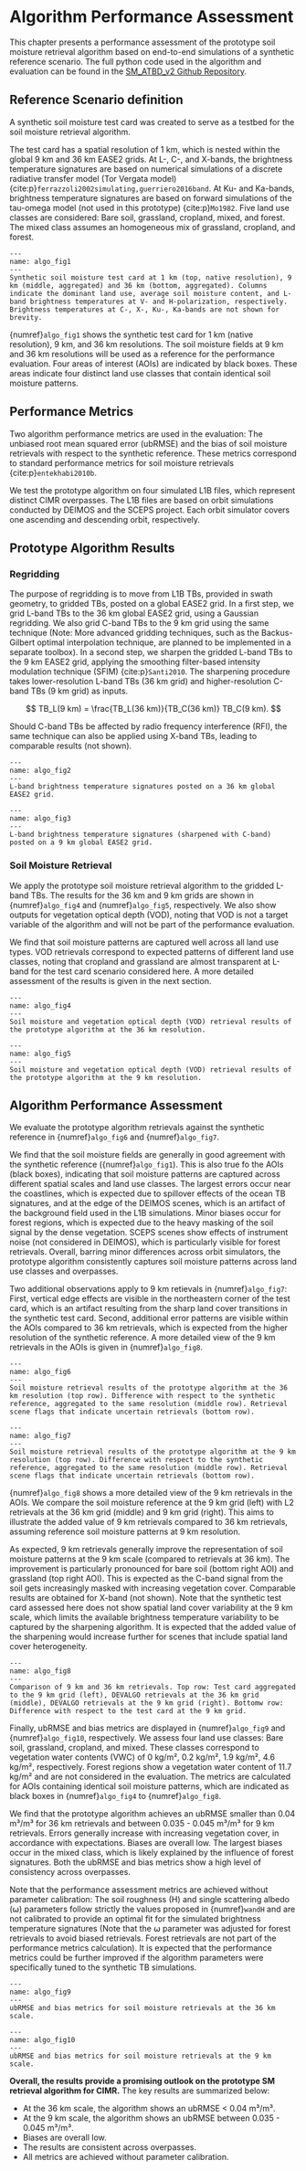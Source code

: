 # Algorithm Performance Assessment

This chapter presents a performance assessment of the prototype soil moisture retrieval algorithm based on end-to-end simulations of a synthetic reference scenario. The full python code used in the algorithm and evaluation can be found in the [SM_ATBD_v2 Github Repository](https://github.com/CIMR-Algos/SoilMoisture_ATBD_v2/tree/main/algorithm).

## Reference Scenario definition

A synthetic soil moisture test card was created to serve as a testbed for the soil moisture retrieval algorithm.

The test card has a spatial resolution of 1 km, which is nested within the global 9 km and 36 km EASE2 grids. At L-, C-, and X-bands, the brightness temperature signatures are based on numerical simulations of a discrete radiative transfer model (Tor Vergata model) {cite:p}`ferrazzoli2002simulating,guerriero2016band`. At Ku- and Ka-bands, brightness temperature signatures are based on forward simulations of the tau-omega model (not used in this prototype) {cite:p}`Mo1982`. Five land use classes are considered: Bare soil, grassland, cropland, mixed, and forest. The mixed class assumes an homogeneous mix of grassland, cropland, and forest.



```{figure} /images/algo_fig1.png
--- 
name: algo_fig1
---
Synthetic soil moisture test card at 1 km (top, native resolution), 9 km (middle, aggregated) and 36 km (bottom, aggregated). Columns indicate the dominant land use, average soil moisture content, and L-band brightness temperatures at V- and H-polarization, respectively. Brightness temperatures at C-, X-, Ku-, Ka-bands are not shown for brevity.
```

{numref}`algo_fig1` shows the synthetic test card for 1 km (native resolution), 9 km, and 36 km resolutions. The soil moisture fields at 9 km and 36 km resolutions will be used as a reference for the performance evaluation. Four areas of interest (AOIs) are indicated by black boxes. These areas indicate four distinct land use classes that contain identical soil moisture patterns.

## Performance Metrics

Two algorithm performance metrics are used in the evaluation: The unbiased root mean squared error (ubRMSE) and the bias of soil moisture retrievals with respect to the synthetic reference. These metrics correspond to standard performance metrics for soil moisture retrievals {cite:p}`entekhabi2010b`.

We test the prototype algorithm on four simulated L1B files, which represent distinct CIMR overpasses. The L1B files are based on orbit simulations conducted by DEIMOS and the SCEPS project. Each orbit simulator covers one ascending and descending orbit, respectively. 

## Prototype Algorithm Results

### Regridding

The purpose of regridding is to move from L1B TBs, provided in swath geometry, to gridded TBs, posted on a global EASE2 grid. In a first step, we grid L-band TBs to the 36 km global EASE2 grid, using a Gaussian regridding. We also grid C-band TBs to the 9 km grid using the same technique (Note: More advanced gridding techniques, such as the Backus-Gilbert optimal interpolation technique, are planned to be implemented in a separate toolbox). In a second step, we sharpen the gridded L-band TBs to the 9 km EASE2 grid, applying the smoothing filter-based intensity modulation technique (SFIM) {cite:p}`Santi2010`. The sharpening procedure takes lower-resolution L-band TBs (36 km grid) and higher-resolution C-band TBs (9 km grid) as inputs. 

$$ 
TB_L(9 km) = \frac{TB_L(36 km)}{TB_C(36 km)} TB_C(9 km).
$$

Should C-band TBs be affected by radio frequency interference (RFI), the same technique can also be applied using X-band TBs, leading to comparable results (not shown). 

```{figure} /images/algo_fig2.png
--- 
name: algo_fig2
---
L-band brightness temperature signatures posted on a 36 km global EASE2 grid. 
```

```{figure} /images/algo_fig3.png
--- 
name: algo_fig3
---
L-band brightness temperature signatures (sharpened with C-band) posted on a 9 km global EASE2 grid.
```

### Soil Moisture Retrieval

We apply the prototype soil moisture retrieval algorithm to the gridded L-band TBs. The results for the 36 km and 9 km grids are shown in {numref}`algo_fig4` and {numref}`algo_fig5`, respectively. We also show outputs for vegetation optical depth (VOD), noting that VOD is not a target variable of the algorithm and will not be part of the performance evaluation. 

We find that soil moisture patterns are captured well across all land use types. VOD retrievals correspond to expected patterns of different land use classes, noting that cropland and grassland are almost transparent at L-band for the test card scenario considered here. A more detailed assessment of the results is given in the next section.

```{figure} /images/algo_fig4.png
--- 
name: algo_fig4
---
Soil moisture and vegetation optical depth (VOD) retrieval results of the prototype algorithm at the 36 km resolution. 
```

```{figure} /images/algo_fig5.png
--- 
name: algo_fig5
---
Soil moisture and vegetation optical depth (VOD) retrieval results of the prototype algorithm at the 9 km resolution.  
```

## Algorithm Performance Assessment

We evaluate the prototype algorithm retrievals against the synthetic reference in {numref}`algo_fig6` and {numref}`algo_fig7`. 

We find that the soil moisture fields are generally in good agreement with the synthetic reference ({numref}`algo_fig1`). This is also true fo the AOIs (black boxes), indicating that soil moisture patterns are captured across different spatial scales and land use classes. The largest errors occur near the coastlines, which is expected due to spillover effects of the ocean TB signatures, and at the edge of the DEIMOS scenes, which is an artifact of the background field used in the L1B simulations. Minor biases occur for forest regions, which is expected due to the heavy masking of the soil signal by the dense vegetation. SCEPS scenes show effects of instrument noise (not considered in DEIMOS), which is particularly visible for forest retrievals. Overall, barring minor differences across orbit simulators, the prototype algorithm consistently captures soil moisture patterns across land use classes and overpasses.

Two additional observations apply to 9 km retievals in {numref}`algo_fig7`: First, vertical edge effects are visible in the northeastern corner of the test card, which is an artifact resulting from the sharp land cover transitions in the synthetic test card. Second, additional error patterns are visible within the AOIs compared to 36 km retrievals, which is expected from the higher resolution of the synthetic reference. A more detailed view of the 9 km retrievals in the AOIs is given in {numref}`algo_fig8`.

```{figure} /images/algo_fig6.png
--- 
name: algo_fig6
---
Soil moisture retrieval results of the prototype algorithm at the 36 km resolution (top row). Difference with respect to the synthetic reference, aggregated to the same resolution (middle row). Retrieval scene flags that indicate uncertain retrievals (bottom row).
```

```{figure} /images/algo_fig7.png
--- 
name: algo_fig7
---
Soil moisture retrieval results of the prototype algorithm at the 9 km resolution (top row). Difference with respect to the synthetic reference, aggregated to the same resolution (middle row). Retrieval scene flags that indicate uncertain retrievals (bottom row).
```

{numref}`algo_fig8` shows a more detailed view of the 9 km retrievals in the AOIs. We compare the soil moisture reference at the 9 km grid (left) with L2 retrievals at the 36 km grid (middle) and 9 km grid (right). This aims to illustrate the added value of 9 km retrievals compared to 36 km retrievals, assuming reference soil moisture patterns at 9 km resolution.

As expected, 9 km retrievals generally improve the representation of soil moisture patterns at the 9 km scale (compared to retrievals at 36 km). The improvement is particularly pronounced for bare soil (bottom right AOI) and grassland (top right AOI). This is expected as the C-band signal from the soil gets increasingly masked with increasing vegetation cover. Comparable results are obtained for X-band (not shown). Note that the synthetic test card assessed here does not show spatial land cover variability at the 9 km scale, which limits the available brightness temperature variability to be captured by the sharpening algorithm. It is expected that the added value of the sharpening would increase further for scenes that include spatial land cover heterogeneity.


```{figure} /images/algo_fig8.png
--- 
name: algo_fig8
---
Comparison of 9 km and 36 km retrievals. Top row: Test card aggregated to the 9 km grid (left), DEVALGO retrievals at the 36 km grid (middle), DEVALGO retrievals at the 9 km grid (right). Bottomw row: Difference with respect to the test card at the 9 km grid.
```

Finally, ubRMSE and bias metrics are displayed in {numref}`algo_fig9` and {numref}`algo_fig10`, respectively. We assess four land use classes: Bare soil, grassland, cropland, and mixed. These classes correspond to vegetation water contents (VWC) of 0 kg/m², 0.2 kg/m², 1.9 kg/m², 4.6 kg/m², respectively. Forest regions show a vegetation water content of 11.7 kg/m² and are not considered in the evaluation. The metrics are calculated for AOIs containing identical soil moisture patterns, which are indicated as black boxes in {numref}`algo_fig4` to {numref}`algo_fig8`. 

We find that the prototype algorithm achieves an ubRMSE smaller than 0.04 m³/m³ for 36 km retrievals and between 0.035 - 0.045 m³/m³ for 9 km retrievals. Errors generally increase with increasing vegetation cover, in accordance with expectations. Biases are overall low. The largest biases occur in the mixed class, which is likely explained by the influence of forest signatures. Both the ubRMSE and bias metrics show a high level of consistency across overpasses.

Note that the performance assessment metrics are achieved without parameter calibration: The soil roughness (H) and single scattering albedo (⍵) parameters follow strictly the values proposed in {numref}`wandH` and are not calibrated to provide an optimal fit for the simulated brightness temperature signatures (Note that the ⍵ parameter was adjusted for forest retrievals to avoid biased retrievals. Forest retrievals are not part of the performance metrics calculation). It is expected that the performance metrics could be further improved if the algorithm parameters were specifically tuned to the synthetic TB simulations.

```{figure} /images/algo_fig9.png
--- 
name: algo_fig9
---
ubRMSE and bias metrics for soil moisture retrievals at the 36 km scale.
```

```{figure} /images/algo_fig10.png
--- 
name: algo_fig10
---
ubRMSE and bias metrics for soil moisture retrievals at the 9 km scale.
```

**Overall, the results provide a promising outlook on the prototype SM retrieval algorithm for CIMR.** The key results are summarized below:
- At the 36 km scale, the algorithm shows an ubRMSE < 0.04 m³/m³.
- At the 9 km scale, the algorithm shows an ubRMSE between 0.035 - 0.045 m³/m³. 
- Biases are overall low.
- The results are consistent across overpasses. 
- All metrics are achieved without parameter calibration.

